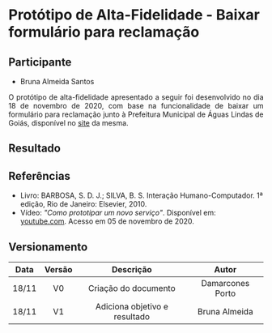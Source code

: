# Protótipo de Alta-Fidelidade - Baixar formulário para reclamação

## Participante
- Bruna Almeida Santos


<p align="justify">O protótipo de alta-fidelidade apresentado a seguir foi desenvolvido no dia 18 de novembro de 2020, com base na funcionalidade de baixar um formulário para reclamação junto à Prefeitura Municipal de Águas Lindas de Goiás, disponível no <a href="https://aguaslindasdegoias.go.gov.br/">site</a> da mesma.</p>

## Resultado

<p align="justify"></p>


## Referências

- Livro: BARBOSA, S. D. J.; SILVA, B. S. Interação Humano-Computador. 1ª edição, Rio de Janeiro: Elsevier, 2010.
- Vídeo: <i>"Como prototipar um novo serviço"</i>. Disponível em: <a href="https://youtu.be/2G7hSOV4egs">youtube.com</a>. Acesso em 05 de novembro de 2020.

## Versionamento

| Data | Versão |           Descrição             |    Autor    |
|:----:|:------:|:-------------------------------:|:-----------:|
|18/11 |V0      |     Criação do documento        |Damarcones Porto|
|18/11 |V1      |  Adiciona objetivo e resultado  |Bruna Almeida|